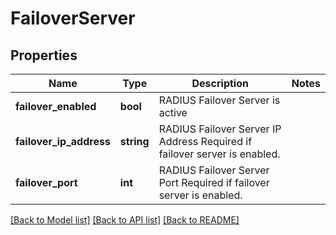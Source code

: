 # FailoverServer

## Properties
Name | Type | Description | Notes
------------ | ------------- | ------------- | -------------
**failover_enabled** | **bool** | RADIUS Failover Server is active | 
**failover_ip_address** | **string** | RADIUS Failover Server IP Address Required if failover server is enabled. | 
**failover_port** | **int** | RADIUS Failover Server Port Required if failover server is enabled. | 

[[Back to Model list]](../README.md#documentation-for-models) [[Back to API list]](../README.md#documentation-for-api-endpoints) [[Back to README]](../README.md)


